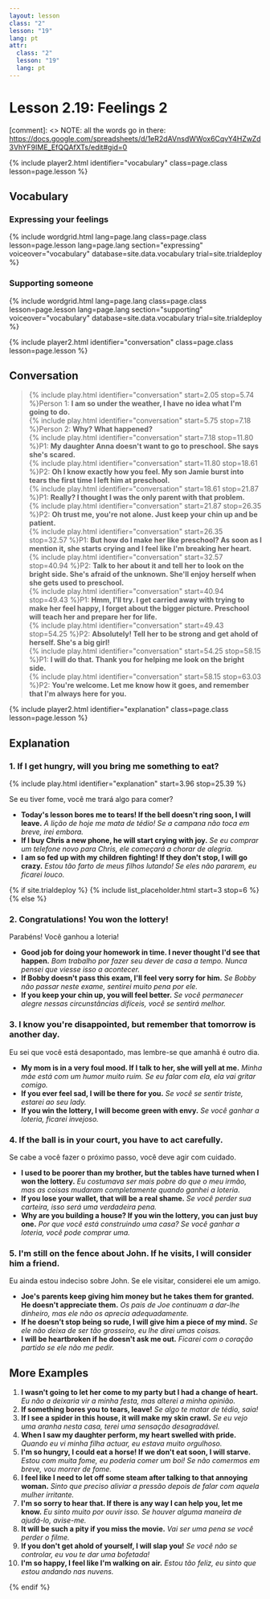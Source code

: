 ```yaml
---
layout: lesson
class: "2"
lesson: "19"
lang: pt
attr:
  class: "2"
  lesson: "19"
  lang: pt
---
```



# Lesson 2.19: Feelings 2

[comment]: <> NOTE: all the words go in there: https://docs.google.com/spreadsheets/d/1eR2dAVnsdWWox6CqvY4HZwZd3VhYF9IME_EfQQAfXTs/edit#gid=0

{% include player2.html identifier="vocabulary" class=page.class lesson=page.lesson %}
## Vocabulary 


### Expressing your feelings

{% include wordgrid.html lang=page.lang
		class=page.class 
		lesson=page.lesson 
		lang=page.lang
		section="expressing"
		voiceover="vocabulary"
		database=site.data.vocabulary 
		trial=site.trialdeploy %}
		

### Supporting someone 

{% include wordgrid.html lang=page.lang
		class=page.class 
		lesson=page.lesson 
		lang=page.lang
		section="supporting"
		voiceover="vocabulary"
		database=site.data.vocabulary 
		trial=site.trialdeploy %}
		


{% include player2.html identifier="conversation" class=page.class lesson=page.lesson %}

## Conversation

> {% include play.html identifier="conversation" start=2.05 stop=5.74 %}Person 1: **I am so under the weather, I have no idea what I'm going to do.**   
> {% include play.html identifier="conversation" start=5.75 stop=7.18 %}Person 2: **Why? What happened?**    
> {% include play.html identifier="conversation" start=7.18 stop=11.80 %}P1: **My daughter Anna doesn't want to go to preschool. She says she's scared.**    
> {% include play.html identifier="conversation" start=11.80 stop=18.61 %}P2: **Oh I know exactly how you feel. My son Jamie burst into tears the first time I left him at preschool.**  
> {% include play.html identifier="conversation" start=18.61 stop=21.87 %}P1: **Really? I thought I was the only parent with that problem.**  
> {% include play.html identifier="conversation" start=21.87 stop=26.35 %}P2: **Oh trust me, you're not alone. Just keep your chin up and be patient.**  
> {% include play.html identifier="conversation" start=26.35 stop=32.57 %}P1: **But how do I make her like preschool? As soon as I mention it, she starts crying and I feel like I'm breaking her heart.**  
> {% include play.html identifier="conversation" start=32.57 stop=40.94 %}P2: **Talk to her about it and tell her to look on the bright side. She's afraid of the unknown. She'll enjoy herself when she gets used to preschool.**  
> {% include play.html identifier="conversation" start=40.94 stop=49.43 %}P1: **Hmm, I'll try. I get carried away with trying to make her feel happy, I forget about the bigger picture. Preschool will teach her and prepare her for life.**  
> {% include play.html identifier="conversation" start=49.43 stop=54.25 %}P2: **Absolutely! Tell her to be strong and get ahold of herself. She's a big girl!**  
> {% include play.html identifier="conversation" start=54.25 stop=58.15 %}P1: **I will do that. Thank you for helping me look on the bright side.**  
> {% include play.html identifier="conversation" start=58.15 stop=63.03 %}P2: **You're welcome. Let me know how it goes, and remember that I'm always here for you.**     



{% include player2.html identifier="explanation" class=page.class lesson=page.lesson %}

## Explanation
### 1. If I get hungry, will you bring me something to eat?
{% include play.html identifier="explanation" start=3.96 stop=25.39 %} 

Se eu tiver fome, você me trará algo para comer?

- **Today's lesson bores me to tears! If the bell doesn't ring soon, I will leave.** *A lição de hoje me mata de tédio! Se a campana não toca em breve, irei embora.*
- **If I buy Chris a new phone, he will start crying with joy.** *Se eu comprar um telefone novo para Chris, ele começará a chorar de alegria.*
- **I am so fed up with my children fighting! If they don't stop, I will go crazy.** *Estou tão farto de meus filhos lutando! Se eles não pararem, eu ficarei louco.* 


{% if site.trialdeploy %}
  {% include list_placeholder.html start=3 stop=6 %}
  {% else %}


### 2. Congratulations! You won the lottery!

Parabéns! Você ganhou a loteria!

- **Good job for doing your homework in time. I never thought I'd see that happen.** *Bom trabalho por fazer seu dever de casa a tempo. Nunca pensei que viesse isso a acontecer.*
- **If Bobby doesn't pass this exam, I'll feel very sorry for him.** *Se Bobby não passar neste exame, sentirei muito pena por ele.*
- **If you keep your chin up, you will feel better.** *Se você permanecer alegre nessas circunstâncias difíceis, você se sentirá melhor.*

### 3. I know you're disappointed, but remember that tomorrow is another day.
Eu sei que você está desapontado, mas lembre-se que amanhã é outro dia.

- **My mom is in a very foul mood. If I talk to her, she will yell at me.** *Minha mãe está com um humor muito ruim. Se eu falar com ela, ela vai gritar comigo.*
- **If you ever feel sad, I will be there for you.** *Se você se sentir triste, estarei ao seu lady.*
- **If you win the lottery, I will become green with envy.** *Se você ganhar a loteria, ficarei invejoso.*

### 4. If the ball is in your court, you have to act carefully.

Se cabe a você fazer o próximo passo, você deve agir com cuidado.

- **I used to be poorer than my brother, but the tables have turned when I won the lottery.** *Eu costumava ser mais pobre do que o meu irmão, mas as coisas mudaram completamente quando ganhei a loteria.*
- **If you lose your wallet, that will be a real shame.** *Se você perder sua carteira, isso será uma verdadeira pena.*
- **Why are you building a house? If you win the lottery, you can just buy one.** *Por que você está construindo uma casa? Se você ganhar a loteria, você pode comprar uma.*

### 5. I'm still on the fence about John. If he visits, I will consider him a friend.

Eu ainda estou indeciso sobre John. Se ele visitar, considerei ele um amigo.

- **Joe's parents keep giving him money but he takes them for granted. He doesn't appreciate them.** *Os pais de Joe continuam a dar-lhe dinheiro, mas ele não os aprecia adequadamente.*
- **If he doesn’t stop being so rude, I will give him a piece of my mind.** *Se ele não deixa de ser tão grosseiro, eu lhe direi umas coisas.*
- **I will be heartbroken if he doesn't ask me out.** *Ficarei com o coração partido se ele não me pedir.*

## More Examples

1. **I wasn't going to let her come to my party but I had a change of heart.** *Eu não a deixaria vir a minha festa, mas alterei a minha opinião.*
2. **If something bores you to tears, leave!** *Se algo te matar de tédio, saia!*
3. **If I see a spider in this house, it will make my skin crawl.** *Se eu vejo uma aranha nesta casa, terei uma sensação desagradável.*
4. **When I saw my daughter perform, my heart swelled with pride.** *Quando eu vi minha filha actuar, eu estava muito orgulhoso.*
5. **I'm so hungry, I could eat a horse! If we don't eat soon, I will starve.** *Estou com muita fome, eu poderia comer um boi! Se não comermos em breve, vou morrer de fome.*
6. **I feel like I need to let off some steam after talking to that annoying woman.** *Sinto que preciso aliviar a pressão depois de falar com aquela mulher irritante.*
7. **I'm so sorry to hear that. If there is any way I can help you, let me know.** *Eu sinto muito por ouvir isso. Se houver alguma maneira de ajudá-lo, avise-me.*
8. **It will be such a pity if you miss the movie.** *Vai ser uma pena se você perder o filme.*
9. **If you don't get ahold of yourself, I will slap you!** *Se você não se controlar, eu vou te dar uma bofetada!*
10. **I'm so happy, I feel like I'm walking on air.** *Estou tão feliz, eu sinto que estou andando nas nuvens.*



{% endif %}
